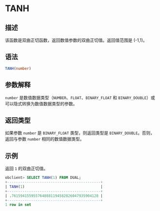 TANH 
=========================



描述 
-----------------------

该函数是双曲正切函数，返回数值参数的双曲正切值。返回值范围是 (-1,1)。

语法 
-----------------------

```sql
TANH(number)
```



参数解释 
-------------------------

`number` 是数值数据类型（`NUMBER`、`FLOAT`、`BINARY_FLOAT` 和 `BINARY_DOUBLE`）或可以隐式转换为数值数据类型的参数。

返回类型 
-------------------------

如果参数 `number` 是 `BINARY_FLOAT` 类型，则返回类型是 `BINARY_DOUBLE`。否则，返回与参数 `number` 相同的数值数据类型。

示例 
-----------------------

返回 `1` 的双曲正切值。

```sql
obclient> SELECT TANH(1) FROM DUAL;
+-------------------------------------------+
| TANH(1)                                   |
+-------------------------------------------+
| .7615941559557648881194582826047935904128 |
+-------------------------------------------+
1 row in set
```


